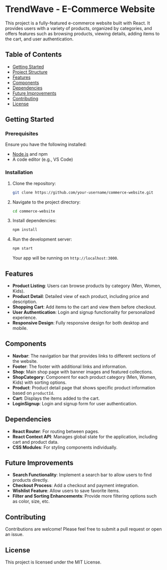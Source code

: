 #  TrendWave -  E-Commerce Website

This project is a fully-featured e-commerce website built with React. It provides users with a variety of products, organized by categories, and offers features such as browsing products, viewing details, adding items to the cart, and user authentication.

## Table of Contents

- [Getting Started](#getting-started)
- [Project Structure](#project-structure)
- [Features](#features)
- [Components](#components)
- [Dependencies](#dependencies)
- [Future Improvements](#future-improvements)
- [Contributing](#contributing)
- [License](#license)

## Getting Started

### Prerequisites
Ensure you have the following installed:
- [Node.js](https://nodejs.org/) and npm
- A code editor (e.g., VS Code)

### Installation
1. Clone the repository:
   ```bash
   git clone https://github.com/your-username/commerce-website.git
   ```
2. Navigate to the project directory:
   ```bash
   cd commerce-website
   ```
3. Install dependencies:
   ```bash
   npm install
   ```
4. Run the development server:
   ```bash
   npm start
   ```
   Your app will be running on `http://localhost:3000`.


## Features

- **Product Listing**: Users can browse products by category (Men, Women, Kids).
- **Product Detail**: Detailed view of each product, including price and description.
- **Shopping Cart**: Add items to the cart and view them before checkout.
- **User Authentication**: Login and signup functionality for personalized experience.
- **Responsive Design**: Fully responsive design for both desktop and mobile.

## Components

- **Navbar**: The navigation bar that provides links to different sections of the website.
- **Footer**: The footer with additional links and information.
- **Shop**: Main shop page with banner images and featured collections.
- **ShopCategory**: Component for each product category (Men, Women, Kids) with sorting options.
- **Product**: Product detail page that shows specific product information based on `productId`.
- **Cart**: Displays the items added to the cart.
- **LoginSignup**: Login and signup form for user authentication.

## Dependencies

- **React Router**: For routing between pages.
- **React Context API**: Manages global state for the application, including cart and product data.
- **CSS Modules**: For styling components individually.

## Future Improvements

- **Search Functionality**: Implement a search bar to allow users to find products directly.
- **Checkout Process**: Add a checkout and payment integration.
- **Wishlist Feature**: Allow users to save favorite items.
- **Filter and Sorting Enhancements**: Provide more filtering options such as color, size, etc.

## Contributing

Contributions are welcome! Please feel free to submit a pull request or open an issue.

## License

This project is licensed under the MIT License.

